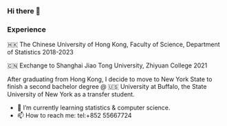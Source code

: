 ### Hi there 👋

### Experience

🇭🇰 The Chinese University of Hong Kong, Faculty of Science, Department of Statistics 2018-2023

🇨🇳 Exchange to Shanghai Jiao Tong University, Zhiyuan College 2021

After graduating from Hong Kong, I decide to move to New York State to finish a second bachelor degree @ 🇺🇸 University at Buffalo, the State University of New York as a transfer student.

- 🌱 I’m currently learning statistics & computer science.
- 📫 How to reach me: tel:+852 55667724

